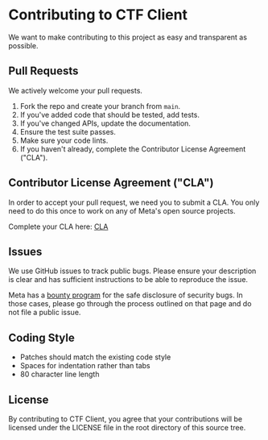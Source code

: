 # Contributing to CTF Client
We want to make contributing to this project as easy and transparent as
possible.

## Pull Requests
We actively welcome your pull requests.
1. Fork the repo and create your branch from `main`.
2. If you've added code that should be tested, add tests.
3. If you've changed APIs, update the documentation.
4. Ensure the test suite passes.
5. Make sure your code lints.
6. If you haven't already, complete the Contributor License Agreement ("CLA").

## Contributor License Agreement ("CLA")
In order to accept your pull request, we need you to submit a CLA. You only need
to do this once to work on any of Meta's open source projects.

Complete your CLA here: [CLA](https://code.facebook.com/cla)

## Issues
We use GitHub issues to track public bugs. Please ensure your description is
clear and has sufficient instructions to be able to reproduce the issue.

Meta has a [bounty program](https://www.facebook.com/whitehat/) for the safe
disclosure of security bugs. In those cases, please go through the process
outlined on that page and do not file a public issue.

## Coding Style
* Patches should match the existing code style
* Spaces for indentation rather than tabs
* 80 character line length

## License
By contributing to CTF Client, you agree that your contributions will be
licensed under the LICENSE file in the root directory of this source tree.
